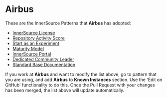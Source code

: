 # Airbus

These are the InnerSource Patterns that **Airbus** has adopted:

* [InnerSource License](../patterns/2-structured/innersource-license.md)
* [Repository Activity Score](../patterns/2-structured/repository-activity-score.md)
* [Start as an Experiment](../patterns/2-structured/start-as-experiment.md)
* [Maturity Model](../patterns/2-structured/maturity-model.md)
* [InnerSource Portal](../patterns/2-structured/innersource-portal.md)
* [Dedicated Community Leader](../patterns/2-structured/dedicated-community-leader.md)
* [Standard Base Documentation](../patterns/2-structured/project-setup/base-documentation.md)

If you work at **Airbus** and want to modify the list above, go to pattern that you are using, and add **Airbus** to **Known Instances** section.
Use the 'Edit on GitHub' functionality to do this.
Once the Pull Request with your changes has been merged, the list above will update automatically.

